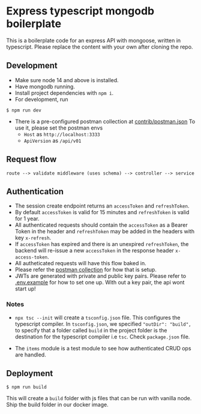 # Express typescript mongodb boilerplate

This is a boilerplate code for an express API with mongoose, written in
typescript. Please replace the content with your own after cloning the repo.

## Development

- Make sure node 14 and above is installed.
- Have mongodb running.
- Install project dependencies with `npm i`.
- For development, run
```
$ npm run dev
```
- There is a pre-configured postman collection at [contrib/postman.json](contrib/postman.json)
To use it, please set the postman envs
  - `Host` as `http://localhost:3333`
  - `ApiVersion` as `/api/v01`

## Request flow

```
route --> validate middleware (uses schema) --> controller --> service
```

## Authentication

- The session create endpoint returns an `accessToken` and `refreshToken`.
- By default `accessToken` is valid for 15 minutes and `refreshToken` is valid for
1 year.
- All authenticated requests should contain the `accessToken` as a Bearer Token in
the header and `refreshToken` may be added in the headers with key `x-refresh`.
- If `accessToken` has expired and there is an unexpired `refreshToken`, the backend
will re-issue a new `accessToken` in the response header `x-access-token`.
- All autheticated requests will have this flow baked in.
- Please refer the [postman collection](contrib/postman.json) for how that is setup.
- JWTs are generated with private and public key pairs. Please refer to
[.env.example](.env.example) for how to set one up. With out a key pair, the api
wont start up!

### Notes

- `npx tsc --init` will create a `tsconfig.json` file. This configures the typescript
compiler. In `tsconfig.json`, we specified `"outDir": "build",` to specify that
a folder called `build` in the project folder is the destination for the
typescript compiler i.e `tsc`. Check `package.json` file.

- The `items` module is a test module to see how authenticated CRUD ops are handled.
## Deployment

```
$ npm run build
```

This will create a `build` folder with js files that can be run with vanilla node.
Ship the build folder in our docker image.
